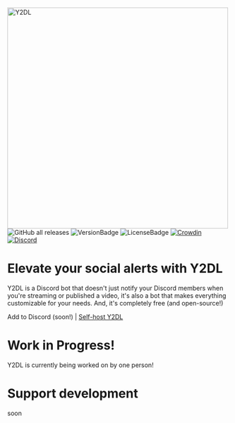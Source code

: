 <img align="right" style="height: 500px; float: left; margin: 15px 10px 0 0; object-fit: cover;" alt="Y2DL" src="https://github.com/user-attachments/assets/e70a32ee-6541-4864-aee8-308498f86371">  

![GitHub all releases](https://img.shields.io/github/downloads/Y2DL/Y2DL/total) ![VersionBadge](https://img.shields.io/github/v/release/Y2DL/Y2DL)
![LicenseBadge](https://img.shields.io/github/license/Y2DL/Y2DL) [![Crowdin](https://badges.crowdin.net/y2dl/localized.svg)](https://crowdin.com/project/y2dl) [![Discord](https://img.shields.io/discord/1135815464891732089)](https://discord.gg/P5ecFZNyCc) 
# Elevate your social alerts with Y2DL
Y2DL is a Discord bot that doesn't just notify your Discord members when you're streaming or published a video, it's also a bot that makes everything customizable for your needs. And, it's completely free (and open-source!)

Add to Discord (soon!) | [Self-host Y2DL](https://y2dl.jb.is-a.dev/docs/self-host)

# Work in Progress!
Y2DL is currently being worked on by one person!


# Support development
soon

